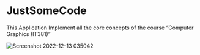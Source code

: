 # JustSomeCode

This Application Implement all the core concepts of the course “Computer Graphics (IT381)” 

![Screenshot 2022-12-13 035042](https://user-images.githubusercontent.com/75302943/207206368-4964d242-b3bd-4ce9-899f-e484d58886be.png)
